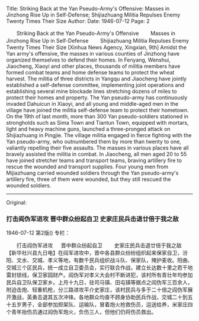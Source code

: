 Title: Striking Back at the Yan Pseudo-Army's Offensive: Masses in Jinzhong Rise Up in Self-Defense; Shijiazhuang Militia Repulses Enemy Twenty Times Their Size
Author:
Date: 1946-07-12
Page: 2

　　Striking Back at the Yan Pseudo-Army's Offensive
　　Masses in Jinzhong Rise Up in Self-Defense
　　Shijiazhuang Militia Repulses Enemy Twenty Times Their Size
    [Xinhua News Agency, Xingxian, 9th] Amidst the Yan army's offensive, the masses in various counties of Jinzhong have organized themselves to defend their homes. In Fenyang, Wenshui, Jiaocheng, Xiaoyi and other places, thousands of militia members have formed combat teams and home defense teams to protect the wheat harvest. The militia of three districts in Yangqu and Jiaocheng have jointly established a self-defense committee, implementing joint operations and establishing several mine blockade lines stretching dozens of miles to protect their homes and property. The Yan pseudo-army has continuously invaded Dahuicun in Xiaoyi, and all young and middle-aged men in the village have joined the militia self-defense team to protect their hometown. On the 19th of last month, more than 300 Yan pseudo-soldiers stationed in strongholds such as Sima Town and Tiantun Town, equipped with mortars, light and heavy machine guns, launched a three-pronged attack on Shijiazhuang in Pingjie. The village militia engaged in fierce fighting with the Yan pseudo-army, who outnumbered them by more than twenty to one, valiantly repelling their five assaults. The masses in various places have all bravely assisted the militia in combat. In Jiaocheng, all men aged 20 to 55 have joined stretcher teams and transport teams, braving artillery fire to rescue the wounded and transport supplies. Four young men from Mijiazhuang carried wounded soldiers through the Yan pseudo-army's artillery fire, three of them were wounded, but they still rescued the wounded soldiers.



<hr /> 

Original: 


### 打击阎伪军进攻  晋中群众纷起自卫  史家庄民兵击退廿倍于我之敌

1946-07-12
第2版()
专栏：

　　打击阎伪军进攻
　  晋中群众纷起自卫
　　史家庄民兵击退廿倍于我之敌
    【新华社兴县九日电】在阎军进攻中，晋中各县群众纷纷组织起来保家自卫，汾阳、文水、交城、孝义等地，有数千民兵组织战斗队、保家队，掩护麦收。阳曲、交城三个区民兵，统一成立自卫委员会，实行联合作战，建立长达数十里之若干地雷封锁线，保卫家园财产。阎伪军对孝义大会村不断进犯，该村所有青壮年均参加民兵自卫队保卫家乡。上月十九日，驻司马镇、田屯镇等据点之阎伪军三百余人，附迫击炮、轻重机枪，分三路进攻平介史家庄，该村民兵与多于二十倍之阎伪军展开激战，英勇击退其五次冲锋。各地群众均奋不顾身协助民兵作战，交城二十到五十五岁男子，全部参加担架队、运输队，冒着炮火抢救伤员，运送给养，米家庄四个青年抬伤员通过阎伪军炮火，负伤三人，但他们仍将伤员救出。
